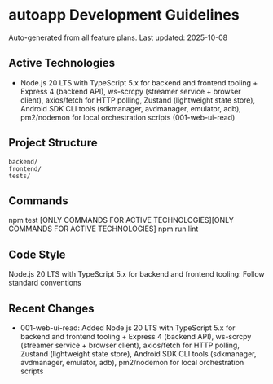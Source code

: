 # autoapp Development Guidelines

Auto-generated from all feature plans. Last updated: 2025-10-08

## Active Technologies
- Node.js 20 LTS with TypeScript 5.x for backend and frontend tooling + Express 4 (backend API), ws-scrcpy (streamer service + browser client), axios/fetch for HTTP polling, Zustand (lightweight state store), Android SDK CLI tools (sdkmanager, avdmanager, emulator, adb), pm2/nodemon for local orchestration scripts (001-web-ui-read)

## Project Structure
```
backend/
frontend/
tests/
```

## Commands
npm test [ONLY COMMANDS FOR ACTIVE TECHNOLOGIES][ONLY COMMANDS FOR ACTIVE TECHNOLOGIES] npm run lint

## Code Style
Node.js 20 LTS with TypeScript 5.x for backend and frontend tooling: Follow standard conventions

## Recent Changes
- 001-web-ui-read: Added Node.js 20 LTS with TypeScript 5.x for backend and frontend tooling + Express 4 (backend API), ws-scrcpy (streamer service + browser client), axios/fetch for HTTP polling, Zustand (lightweight state store), Android SDK CLI tools (sdkmanager, avdmanager, emulator, adb), pm2/nodemon for local orchestration scripts

<!-- MANUAL ADDITIONS START -->
<!-- MANUAL ADDITIONS END -->